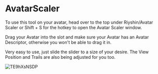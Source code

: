# AvatarScaler

To use this tool on your avatar, head over to the top under Riyshin/Avatar Scaler or Shift + S for the hotkey to open the Avatar Scaler window.

Drag your Avatar into the slot and make sure your Avatar has an Avatar Descriptor, otherwise you won't be able to drag it in.

Very easy to use, just slide the slider to a size of your desire. The View Position and Trails are also being adjusted for you too.

![TE9hXsNSDP](https://user-images.githubusercontent.com/106936079/221051309-739aa43c-660c-4591-8ebf-7a88132a2141.png)
